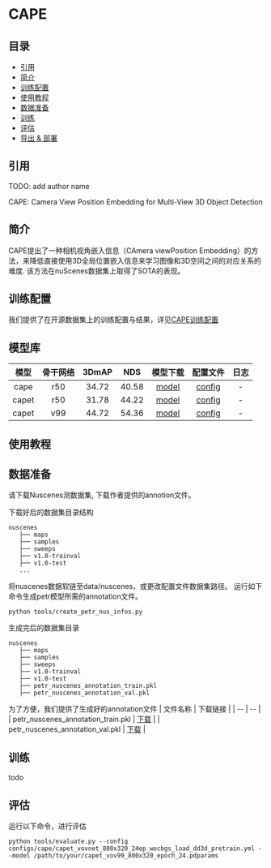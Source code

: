 # CAPE

## 目录
* [引用](#1)
* [简介](#2)
* [训练配置](#3)
* [使用教程](#4)
* [数据准备](#5)
* [训练](#6)
* [评估](#7)
* [导出 & 部署](#8)


## <h2 id="1">引用</h2>

TODO: add author name

CAPE: Camera View Position Embedding for Multi-View 3D Object Detection

## <h2 id="2">简介</h2>

CAPE提出了一种相机视角嵌入信息（CAmera viewPosition Embedding）的方法，来降低直接使用3D全局位置嵌入信息来学习图像和3D空间之间的对应关系的难度. 该方法在nuScenes数据集上取得了SOTA的表现。

## <h2 id="3">训练配置</h2>

我们提供了在开源数据集上的训练配置与结果，详见[CAPE训练配置](../../../configs/cape)


## <h2 id="4">模型库</h2>
| 模型 |  骨干网络  | 3DmAP | NDS |  模型下载 | 配置文件 |  日志 |
| :--: | :-------: | :--------: | :-------------------: | :------: | :-----: | :--: |
|cape |  r50    | 34.72 | 40.58 | [model](https://paddle3d.bj.bcebos.com/models/cape/cape_r50_1408x512_epoch_24.pdparams) | [config](../../../configs/cape/cape_r50_1408x512_24ep_wocbgs_imagenet_pretrain.yml) | - |
|capet |  r50    | 31.78 | 44.22 | [model](https://paddle3d.bj.bcebos.com/models/cape/capet_r50_704x256_epoch_24.pdparams) | [config](../../../configs/cape/capet_r50_704x256_24ep_wocbgs_imagenet_pretrain.yml) | - |
|capet |  v99    | 44.72 | 54.36 | [model](https://paddle3d.bj.bcebos.com/models/cape/capet_vov99_800x320_epoch_24.pdparams) | [config](../../../configs/cape/capet_vovnet_800x320_24ep_wocbgs_load_dd3d_pretrain.yml) | - |


## <h2 id="5">使用教程</h2>

## <h2 id="6">数据准备</h2>

请下载Nuscenes测数据集, 下载作者提供的annotion文件。

下载好后的数据集目录结构
```
nuscenes
   ├── maps
   ├── samples
   ├── sweeps
   ├── v1.0-trainval
   ├── v1.0-test
   ...
```
将nuscenes数据软链至data/nuscenes，或更改配置文件数据集路径。
运行如下命令生成petr模型所需的annotation文件。

```
python tools/create_petr_nus_infos.py
```
生成完后的数据集目录
```
nuscenes
   ├── maps
   ├── samples
   ├── sweeps
   ├── v1.0-trainval
   ├── v1.0-test
   ├── petr_nuscenes_annotation_train.pkl
   ├── petr_nuscenes_annotation_val.pkl
```
为了方便，我们提供了生成好的annotation文件
| 文件名称 | 下载链接 |
| -- | -- |
| petr_nuscenes_annotation_train.pkl | [下载](https://paddle3d.bj.bcebos.com/datasets/nuScenes/petr_nuscenes_annotation_train.pkl) |
| petr_nuscenes_annotation_val.pkl | [下载](https://paddle3d.bj.bcebos.com/datasets/nuScenes/petr_nuscenes_annotation_val.pkl) |

## <h2 id="7">训练</h2>

todo


## <h2 id="8">评估</h2>

运行以下命令，进行评估

```
python tools/evaluate.py --config configs/cape/capet_vovnet_800x320_24ep_wocbgs_load_dd3d_pretrain.yml --model /path/to/your/capet_vov99_800x320_epoch_24.pdparams
```
